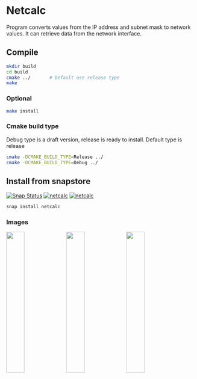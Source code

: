 # Netcalc
Program converts values from the IP address and subnet mask to network values.
It can retrieve data from the network interface.

## Compile
```sh
mkdir build
cd build
cmake ../       # Default use release type
make
```
### Optional
```sh
make install
```
### Cmake build type
Debug type is a draft version, release is ready to install.
Default type is release
```sh
cmake -DCMAKE_BUILD_TYPE=Release ../
cmake -DCMAKE_BUILD_TYPE=Debug ../
```

## Install from snapstore
[![Snap Status](https://build.snapcraft.io/badge/CasinoRoyaleKrupier/netcalc.svg)](https://build.snapcraft.io/user/CasinoRoyaleKrupier/netcalc)
[![netcalc](https://snapcraft.io//netcalc/badge.svg)](https://snapcraft.io/netcalc)
[![netcalc](https://snapcraft.io//netcalc/trending.svg?name=0)](https://snapcraft.io/netcalc)

```sh
snap install netcalc
```
### Images
<img src="https://dashboard.snapcraft.io/site_media/appmedia/2019/12/netcalc01_e0fskLL.png" width="31%" align="left">
<img src="https://dashboard.snapcraft.io/site_media/appmedia/2019/12/netcalc02_jiqBEmr.png" width="31%" align="left">
<img src="https://dashboard.snapcraft.io/site_media/appmedia/2019/12/netcalc03_sB6oDzp.png" width="31%" align="left">
